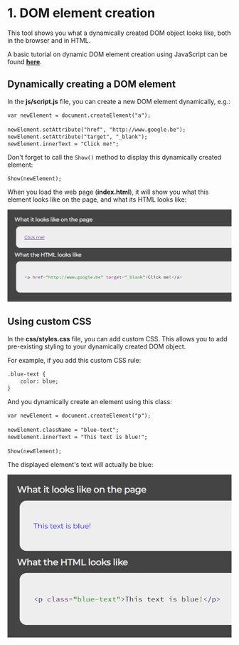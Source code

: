 # 1. DOM element creation

This tool shows you what a dynamically created DOM object looks like, both in the browser and in HTML.

A basic tutorial on dynamic DOM element creation using JavaScript can be found **[here](https://www.w3schools.com/js/js_htmldom.asp)**.

Dynamically creating a DOM element
--

In the **js/script.js** file, you can create a new DOM element dynamically, e.g.:

    var newElement = document.createElement("a");

    newElement.setAttribute("href", "http://www.google.be");
    newElement.setAttribute("target", "_blank");
    newElement.innerText = "Click me!";

Don't forget to call the `Show()` method to display this dynamically created element:

    Show(newElement);

When you load the web page (**index.html**), it will show you what this element looks like on the page, and what its HTML looks like:

![](img/2019-11-22-13-31-32.png)

Using custom CSS
---

In the **css/styles.css** file, you can add custom CSS. This allows you to add pre-existing styling to your dynamically created DOM object.

For example, if you add this custom CSS rule:

    .blue-text {
        color: blue;
    }

And you dynamically create an element using this class:

    var newElement = document.createElement("p");

    newElement.className = "blue-text";
    newElement.innerText = "This text is blue!";

    Show(newElement);

The displayed element's text will actually be blue:

![](img/2019-11-22-13-32-49.png)